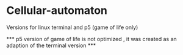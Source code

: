 # Cellular-automaton

Versions for linux terminal and p5 (game of life only)

 *** p5 version of game of life is not optimized , it was created as an adaption of the terminal version ***
